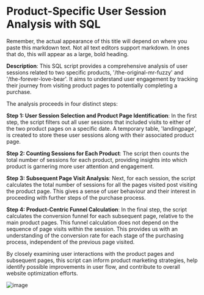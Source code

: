 # Product-Specific User Session Analysis with SQL

Remember, the actual appearance of this title will depend on where you paste this markdown text. Not all text editors support markdown. In ones that do, this will appear as a large, bold heading.

**Description**: This SQL script provides a comprehensive analysis of user sessions related to two specific products, '/the-original-mr-fuzzy' and '/the-forever-love-bear'. It aims to understand user engagement by tracking their journey from visiting product pages to potentially completing a purchase.

The analysis proceeds in four distinct steps:

**Step 1: User Session Selection and Product Page Identification**: In the first step, the script filters out all user sessions that included visits to either of the two product pages on a specific date. A temporary table, 'landingpage', is created to store these user sessions along with their associated product page.

**Step 2: Counting Sessions for Each Product**: The script then counts the total number of sessions for each product, providing insights into which product is garnering more user attention and engagement.

**Step 3: Subsequent Page Visit Analysis**: Next, for each session, the script calculates the total number of sessions for all the pages visited post visiting the product page. This gives a sense of user behaviour and their interest in proceeding with further steps of the purchase process.

**Step 4: Product-Centric Funnel Calculation**: In the final step, the script calculates the conversion funnel for each subsequent page, relative to the main product pages. This funnel calculation does not depend on the sequence of page visits within the session. This provides us with an understanding of the conversion rate for each stage of the purchasing process, independent of the previous page visited.

By closely examining user interactions with the product pages and subsequent pages, this script can inform product marketing strategies, help identify possible improvements in user flow, and contribute to overall website optimization efforts.


![image](https://github.com/babakziaei/Data-Analysis/assets/126654048/08d042a5-4399-4146-a507-f105952f1a10)

